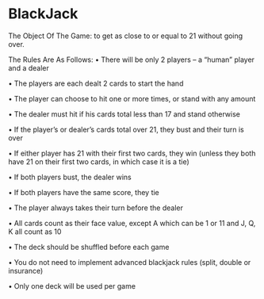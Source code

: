 # BlackJack

The Object Of The Game: to get as close to or equal to 21 without going over.

The Rules Are As Follows:
• There will be only 2 players – a “human” player and a dealer

• The players are each dealt 2 cards to start the hand

• The player can choose to hit one or more times, or stand with any amount

• The dealer must hit if his cards total less than 17 and stand otherwise

• If the player’s or dealer’s cards total over 21, they bust and their turn is over

• If either player has 21 with their first two cards, they win (unless they both have 21 on their first
two cards, in which case it is a tie)

• If both players bust, the dealer wins

• If both players have the same score, they tie

• The player always takes their turn before the dealer

• All cards count as their face value, except A which can be 1 or 11 and J, Q, K all count as 10

• The deck should be shuffled before each game

• You do not need to implement advanced blackjack rules (split, double or insurance)

• Only one deck will be used per game
